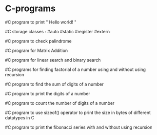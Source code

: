 # C-programs
#C program to print " Hello world! "

#C  storage classes : #auto #static #register #extern

#C program to check palindrome

#C program for Matrix Addition

#C program for linear search and binary search

#C programs for finding factorial of a number using and without using recursion

#C program to find the sum of digits of a number

#C program to print the digits of a number

#C program to count the number of digits of a number

#C program to use sizeof() operator to print the size in bytes of different datatypes in C


#C program to print the fibonacci series with and without using recursion
